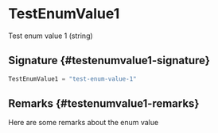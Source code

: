 # TestEnumValue1

Test enum value 1 (string)

## Signature {#testenumvalue1-signature}

```typescript
TestEnumValue1 = "test-enum-value-1"
```

## Remarks {#testenumvalue1-remarks}

Here are some remarks about the enum value